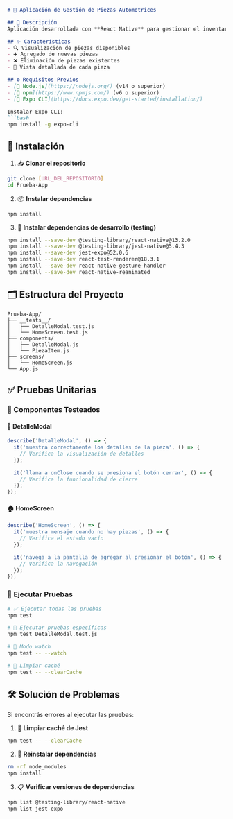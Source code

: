 ```markdown
# 🚗 Aplicación de Gestión de Piezas Automotrices

## 📝 Descripción
Aplicación desarrollada con **React Native** para gestionar el inventario de piezas automotrices. Incluye **pruebas unitarias** para asegurar la calidad y correcto funcionamiento de los componentes.

## ✨ Características
- 🔍 Visualización de piezas disponibles  
- ➕ Agregado de nuevas piezas  
- ❌ Eliminación de piezas existentes  
- 📄 Vista detallada de cada pieza  

## ⚙️ Requisitos Previos
- [🔗 Node.js](https://nodejs.org/) (v14 o superior)  
- [🔗 npm](https://www.npmjs.com/) (v6 o superior)  
- [🔗 Expo CLI](https://docs.expo.dev/get-started/installation/)

Instalar Expo CLI:
```bash
npm install -g expo-cli
```

## 🚀 Instalación

1. 📥 **Clonar el repositorio**
```bash
git clone [URL_DEL_REPOSITORIO]
cd Prueba-App
```

2. 📦 **Instalar dependencias**
```bash
npm install
```

3. 🧪 **Instalar dependencias de desarrollo (testing)**
```bash
npm install --save-dev @testing-library/react-native@13.2.0 
npm install --save-dev @testing-library/jest-native@5.4.3
npm install --save-dev jest-expo@52.0.6
npm install --save-dev react-test-renderer@18.3.1
npm install --save-dev react-native-gesture-handler
npm install --save-dev react-native-reanimated
```

## 🗂️ Estructura del Proyecto
```
Prueba-App/
├── __tests__/
│   ├── DetalleModal.test.js
│   └── HomeScreen.test.js
├── components/
│   ├── DetalleModal.js
│   └── PiezaItem.js
├── screens/
│   └── HomeScreen.js
└── App.js
```

## ✅ Pruebas Unitarias

### 🧩 Componentes Testeados

#### 📌 DetalleModal
```javascript
describe('DetalleModal', () => {
  it('muestra correctamente los detalles de la pieza', () => {
    // Verifica la visualización de detalles
  });

  it('llama a onClose cuando se presiona el botón cerrar', () => {
    // Verifica la funcionalidad de cierre
  });
});
```

#### 🏠 HomeScreen
```javascript
describe('HomeScreen', () => {
  it('muestra mensaje cuando no hay piezas', () => {
    // Verifica el estado vacío
  });

  it('navega a la pantalla de agregar al presionar el botón', () => {
    // Verifica la navegación
  });
});
```

### 🧪 Ejecutar Pruebas

```bash
# ✅ Ejecutar todas las pruebas
npm test

# 🧠 Ejecutar pruebas específicas
npm test DetalleModal.test.js

# 👀 Modo watch
npm test -- --watch

# 🧼 Limpiar caché
npm test -- --clearCache
```

## 🛠️ Solución de Problemas

Si encontrás errores al ejecutar las pruebas:

1. 🧹 **Limpiar caché de Jest**
```bash
npm test -- --clearCache
```

2. 🔄 **Reinstalar dependencias**
```bash
rm -rf node_modules
npm install
```

3. 📋 **Verificar versiones de dependencias**
```bash
npm list @testing-library/react-native
npm list jest-expo
```
